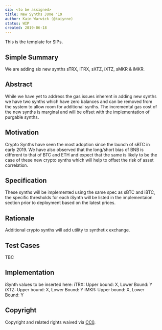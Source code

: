 ```yaml
---
sip: <to be assigned>
title: New Synths JUne '19
author: Kain Warwick (@kaiynne)
status: WIP
created: 2019-06-18
---
```


<!--You can leave these HTML comments in your merged SIP and delete the visible duplicate text guides, they will not appear and may be helpful to refer to if you edit it again. This is the suggested template for new SIPs. Note that an SIP number will be assigned by an editor. When opening a pull request to submit your SIP, please use an abbreviated title in the filename, `sip-draft_title_abbrev.md`. The title should be 44 characters or less.-->
This is the template for SIPs.

## Simple Summary
<!--"If you can't explain it simply, you don't understand it well enough." Provide a simplified and layman-accessible explanation of the SIP.-->
We are adding six new synths sTRX, iTRX, sXTZ, iXTZ, sMKR & iMKR.

## Abstract
<!--A short (~200 word) description of the technical issue being addressed.-->
While we have yet to address the gas issues inherent in adding new synths we have two synths which have zero balances and can be removed from the system to allow room for additional synths. The incremental gas cost of the new synths is marginal and will be offset with the implementation of purgable synths.

## Motivation
<!--The motivation is critical for SIPs that want to change Synthetix. It should clearly explain why the existing protocol specification is inadequate to address the problem that the SIP solves. SIP submissions without sufficient motivation may be rejected outright.-->
Crypto Synths have seen the most adoption since the launch of sBTC in early 2019. We have also observed that the long/short bias of BNB is different to that of BTC and ETH and expect that the same is likely to be the case of these new crypto synths which will help to offset the risk of asset correlation.

## Specification
<!--The technical specification should describe the syntax and semantics of any new feature.-->
These synths will be implemented using the same spec as sBTC and iBTC, the specific thresholds for each iSynth will be listed in the implementaion section prior to deployment based on the latest prices.

## Rationale
<!--The rationale fleshes out the specification by describing what motivated the design and why particular design decisions were made. It should describe alternate designs that were considered and related work, e.g. how the feature is supported in other languages. The rationale may also provide evidence of consensus within the community, and should discuss important objections or concerns raised during discussion.-->
Additional crypto synths will add utility to synthetix exchange.

## Test Cases
<!--Test cases for an implementation are mandatory for SIPs but can be included with the implementation..-->
TBC

## Implementation
<!--The implementations must be completed before any SIP is given status "Implemented", but it need not be completed before the SIP is "Approved". While there is merit to the approach of reaching consensus on the specification and rationale before writing code, the principle of "rough consensus and running code" is still useful when it comes to resolving many discussions of API details.-->
iSynth values to be inserted here:
iTRX: Upper bound: X, Lower Bound: Y
iXTZ: Upper bound: X, Lower Bound: Y
iMKR: Upper bound: X, Lower Bound: Y

## Copyright
Copyright and related rights waived via [CC0](https://creativecommons.org/publicdomain/zero/1.0/).
